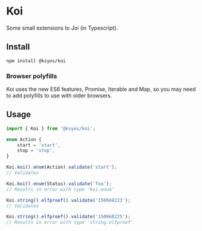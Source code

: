 # Koi

Some small extensions to Joi (in Typescript).

## Install

```
npm install @ksyos/koi
```

### Browser polyfills

Koi uses the new ES6 features, Promise, Iterable and Map, so you may need to add polyfills to use with older browsers.

## Usage

```ts
import { Koi } from '@ksyos/koi';

enum Action {
    start = 'start',
    stop = 'stop',
}

Koi.koi().enum(Action).validate('start');
// Validates

Koi.koi().enum(Status).validate('foo');
// Results in error with type 'koi.enum'

Koi.string().elfproef().validate('150668223');
// Validates

Koi.string().elfproef().validate('150668225');
// Results in error with type 'string.elfproef'
```
